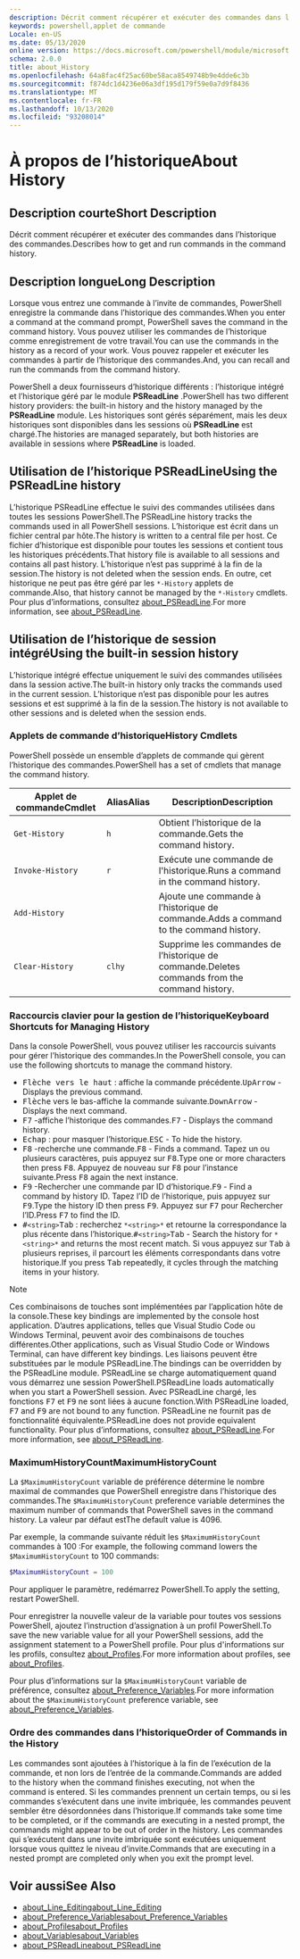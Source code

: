 ```yaml
---
description: Décrit comment récupérer et exécuter des commandes dans l’historique des commandes.
keywords: powershell,applet de commande
Locale: en-US
ms.date: 05/13/2020
online version: https://docs.microsoft.com/powershell/module/microsoft.powershell.core/about/about_history?view=powershell-5.1&WT.mc_id=ps-gethelp
schema: 2.0.0
title: about_History
ms.openlocfilehash: 64a8fac4f25ac60be58aca8549748b9e4dde6c3b
ms.sourcegitcommit: f874dc1d4236e06a3df195d179f59e0a7d9f8436
ms.translationtype: MT
ms.contentlocale: fr-FR
ms.lasthandoff: 10/13/2020
ms.locfileid: "93208014"
---
```

# <a name="about-history"></a><span data-ttu-id="4fe32-104">À propos de l’historique</span><span class="sxs-lookup"><span data-stu-id="4fe32-104">About History</span></span>

## <a name="short-description"></a><span data-ttu-id="4fe32-105">Description courte</span><span class="sxs-lookup"><span data-stu-id="4fe32-105">Short Description</span></span>
<span data-ttu-id="4fe32-106">Décrit comment récupérer et exécuter des commandes dans l’historique des commandes.</span><span class="sxs-lookup"><span data-stu-id="4fe32-106">Describes how to get and run commands in the command history.</span></span>

## <a name="long-description"></a><span data-ttu-id="4fe32-107">Description longue</span><span class="sxs-lookup"><span data-stu-id="4fe32-107">Long Description</span></span>

<span data-ttu-id="4fe32-108">Lorsque vous entrez une commande à l’invite de commandes, PowerShell enregistre la commande dans l’historique des commandes.</span><span class="sxs-lookup"><span data-stu-id="4fe32-108">When you enter a command at the command prompt, PowerShell saves the command in the command history.</span></span> <span data-ttu-id="4fe32-109">Vous pouvez utiliser les commandes de l’historique comme enregistrement de votre travail.</span><span class="sxs-lookup"><span data-stu-id="4fe32-109">You can use the commands in the history as a record of your work.</span></span> <span data-ttu-id="4fe32-110">Vous pouvez rappeler et exécuter les commandes à partir de l’historique des commandes.</span><span class="sxs-lookup"><span data-stu-id="4fe32-110">And, you can recall and run the commands from the command history.</span></span>

<span data-ttu-id="4fe32-111">PowerShell a deux fournisseurs d’historique différents : l’historique intégré et l’historique géré par le module **PSReadLine** .</span><span class="sxs-lookup"><span data-stu-id="4fe32-111">PowerShell has two different history providers: the built-in history and the history managed by the **PSReadLine** module.</span></span> <span data-ttu-id="4fe32-112">Les historiques sont gérés séparément, mais les deux historiques sont disponibles dans les sessions où **PSReadLine** est chargé.</span><span class="sxs-lookup"><span data-stu-id="4fe32-112">The histories are managed separately, but both histories are available in sessions where **PSReadLine** is loaded.</span></span>

## <a name="using-the-psreadline-history"></a><span data-ttu-id="4fe32-113">Utilisation de l’historique PSReadLine</span><span class="sxs-lookup"><span data-stu-id="4fe32-113">Using the PSReadLine history</span></span>

<span data-ttu-id="4fe32-114">L’historique PSReadLine effectue le suivi des commandes utilisées dans toutes les sessions PowerShell.</span><span class="sxs-lookup"><span data-stu-id="4fe32-114">The PSReadLine history tracks the commands used in all PowerShell sessions.</span></span>
<span data-ttu-id="4fe32-115">L’historique est écrit dans un fichier central par hôte.</span><span class="sxs-lookup"><span data-stu-id="4fe32-115">The history is written to a central file per host.</span></span> <span data-ttu-id="4fe32-116">Ce fichier d’historique est disponible pour toutes les sessions et contient tous les historiques précédents.</span><span class="sxs-lookup"><span data-stu-id="4fe32-116">That history file is available to all sessions and contains all past history.</span></span> <span data-ttu-id="4fe32-117">L’historique n’est pas supprimé à la fin de la session.</span><span class="sxs-lookup"><span data-stu-id="4fe32-117">The history is not deleted when the session ends.</span></span> <span data-ttu-id="4fe32-118">En outre, cet historique ne peut pas être géré par les `*-History` applets de commande.</span><span class="sxs-lookup"><span data-stu-id="4fe32-118">Also, that history cannot be managed by the `*-History` cmdlets.</span></span> <span data-ttu-id="4fe32-119">Pour plus d’informations, consultez [about_PSReadLine](../../PSReadLine/About/about_PSReadLine.md).</span><span class="sxs-lookup"><span data-stu-id="4fe32-119">For more information, see [about_PSReadLine](../../PSReadLine/About/about_PSReadLine.md).</span></span>

## <a name="using-the-built-in-session-history"></a><span data-ttu-id="4fe32-120">Utilisation de l’historique de session intégré</span><span class="sxs-lookup"><span data-stu-id="4fe32-120">Using the built-in session history</span></span>

<span data-ttu-id="4fe32-121">L’historique intégré effectue uniquement le suivi des commandes utilisées dans la session active.</span><span class="sxs-lookup"><span data-stu-id="4fe32-121">The built-in history only tracks the commands used in the current session.</span></span> <span data-ttu-id="4fe32-122">L’historique n’est pas disponible pour les autres sessions et est supprimé à la fin de la session.</span><span class="sxs-lookup"><span data-stu-id="4fe32-122">The history is not available to other sessions and is deleted when the session ends.</span></span>

### <a name="history-cmdlets"></a><span data-ttu-id="4fe32-123">Applets de commande d’historique</span><span class="sxs-lookup"><span data-stu-id="4fe32-123">History Cmdlets</span></span>

<span data-ttu-id="4fe32-124">PowerShell possède un ensemble d’applets de commande qui gèrent l’historique des commandes.</span><span class="sxs-lookup"><span data-stu-id="4fe32-124">PowerShell has a set of cmdlets that manage the command history.</span></span>

| <span data-ttu-id="4fe32-125">Applet de commande</span><span class="sxs-lookup"><span data-stu-id="4fe32-125">Cmdlet</span></span>           | <span data-ttu-id="4fe32-126">Alias</span><span class="sxs-lookup"><span data-stu-id="4fe32-126">Alias</span></span>  | <span data-ttu-id="4fe32-127">Description</span><span class="sxs-lookup"><span data-stu-id="4fe32-127">Description</span></span>                                |
| ---------------- | ------ | ------------------------------------------ |
| `Get-History`    | `h`    | <span data-ttu-id="4fe32-128">Obtient l’historique de la commande.</span><span class="sxs-lookup"><span data-stu-id="4fe32-128">Gets the command history.</span></span>                  |
| `Invoke-History` | `r`    | <span data-ttu-id="4fe32-129">Exécute une commande de l'historique.</span><span class="sxs-lookup"><span data-stu-id="4fe32-129">Runs a command in the command history.</span></span>     |
| `Add-History`    |        | <span data-ttu-id="4fe32-130">Ajoute une commande à l’historique de commande.</span><span class="sxs-lookup"><span data-stu-id="4fe32-130">Adds a command to the command history.</span></span>     |
| `Clear-History`  | `clhy` | <span data-ttu-id="4fe32-131">Supprime les commandes de l’historique de commande.</span><span class="sxs-lookup"><span data-stu-id="4fe32-131">Deletes commands from the command history.</span></span> |

### <a name="keyboard-shortcuts-for-managing-history"></a><span data-ttu-id="4fe32-132">Raccourcis clavier pour la gestion de l’historique</span><span class="sxs-lookup"><span data-stu-id="4fe32-132">Keyboard Shortcuts for Managing History</span></span>

<span data-ttu-id="4fe32-133">Dans la console PowerShell, vous pouvez utiliser les raccourcis suivants pour gérer l’historique des commandes.</span><span class="sxs-lookup"><span data-stu-id="4fe32-133">In the PowerShell console, you can use the following shortcuts to manage the command history.</span></span>

- <span data-ttu-id="4fe32-134"><kbd>Flèche vers le haut</kbd> : affiche la commande précédente.</span><span class="sxs-lookup"><span data-stu-id="4fe32-134"><kbd>UpArrow</kbd> - Displays the previous command.</span></span>
- <span data-ttu-id="4fe32-135"><kbd>Flèche</kbd> vers le bas-affiche la commande suivante.</span><span class="sxs-lookup"><span data-stu-id="4fe32-135"><kbd>DownArrow</kbd> - Displays the next command.</span></span>
- <span data-ttu-id="4fe32-136"><kbd>F7</kbd> -affiche l’historique des commandes.</span><span class="sxs-lookup"><span data-stu-id="4fe32-136"><kbd>F7</kbd> - Displays the command history.</span></span>
- <span data-ttu-id="4fe32-137"><kbd>Echap</kbd> : pour masquer l’historique.</span><span class="sxs-lookup"><span data-stu-id="4fe32-137"><kbd>ESC</kbd> - To hide the history.</span></span>
- <span data-ttu-id="4fe32-138"><kbd>F8</kbd> -recherche une commande.</span><span class="sxs-lookup"><span data-stu-id="4fe32-138"><kbd>F8</kbd> - Finds a command.</span></span> <span data-ttu-id="4fe32-139">Tapez un ou plusieurs caractères, puis appuyez sur <kbd>F8</kbd>.</span><span class="sxs-lookup"><span data-stu-id="4fe32-139">Type one or more characters then press <kbd>F8</kbd>.</span></span> <span data-ttu-id="4fe32-140">Appuyez de nouveau sur <kbd>F8</kbd> pour l’instance suivante.</span><span class="sxs-lookup"><span data-stu-id="4fe32-140">Press <kbd>F8</kbd> again the next instance.</span></span>
- <span data-ttu-id="4fe32-141"><kbd>F9</kbd> -Rechercher une commande par ID d’historique.</span><span class="sxs-lookup"><span data-stu-id="4fe32-141"><kbd>F9</kbd> - Find a command by history ID.</span></span> <span data-ttu-id="4fe32-142">Tapez l’ID de l’historique, puis appuyez sur <kbd>F9</kbd>.</span><span class="sxs-lookup"><span data-stu-id="4fe32-142">Type the history ID then press <kbd>F9</kbd>.</span></span> <span data-ttu-id="4fe32-143">Appuyez sur <kbd>F7</kbd> pour Rechercher l’ID.</span><span class="sxs-lookup"><span data-stu-id="4fe32-143">Press <kbd>F7</kbd> to find the ID.</span></span>
- <span data-ttu-id="4fe32-144"><kbd>#</kbd>`<string>`</kbd><kbd>Tab</kbd> : recherchez `*<string>*` et retourne la correspondance la plus récente dans l’historique.</span><span class="sxs-lookup"><span data-stu-id="4fe32-144"><kbd>#</kbd>`<string>`</kbd><kbd>Tab</kbd> - Search the history for `*<string>*` and returns the most recent match.</span></span> <span data-ttu-id="4fe32-145">Si vous appuyez sur <kbd>Tab</kbd> à plusieurs reprises, il parcourt les éléments correspondants dans votre historique.</span><span class="sxs-lookup"><span data-stu-id="4fe32-145">If you press <kbd>Tab</kbd> repeatedly, it cycles through the matching items in your history.</span></span>

> [!NOTE]
> <span data-ttu-id="4fe32-146">Ces combinaisons de touches sont implémentées par l’application hôte de la console.</span><span class="sxs-lookup"><span data-stu-id="4fe32-146">These key bindings are implemented by the console host application.</span></span> <span data-ttu-id="4fe32-147">D’autres applications, telles que Visual Studio Code ou Windows Terminal, peuvent avoir des combinaisons de touches différentes.</span><span class="sxs-lookup"><span data-stu-id="4fe32-147">Other applications, such as Visual Studio Code or Windows Terminal, can have different key bindings.</span></span> <span data-ttu-id="4fe32-148">Les liaisons peuvent être substituées par le module PSReadLine.</span><span class="sxs-lookup"><span data-stu-id="4fe32-148">The bindings can be overridden by the PSReadLine module.</span></span> <span data-ttu-id="4fe32-149">PSReadLine se charge automatiquement quand vous démarrez une session PowerShell.</span><span class="sxs-lookup"><span data-stu-id="4fe32-149">PSReadLine loads automatically when you start a PowerShell session.</span></span>
> <span data-ttu-id="4fe32-150">Avec PSReadLine chargé, les fonctions <kbd>F7</kbd> et <kbd>F9</kbd> ne sont liées à aucune fonction.</span><span class="sxs-lookup"><span data-stu-id="4fe32-150">With PSReadLine loaded, <kbd>F7</kbd> and <kbd>F9</kbd> are not bound to any function.</span></span> <span data-ttu-id="4fe32-151">PSReadLine ne fournit pas de fonctionnalité équivalente.</span><span class="sxs-lookup"><span data-stu-id="4fe32-151">PSReadLine does not provide equivalent functionality.</span></span> <span data-ttu-id="4fe32-152">Pour plus d’informations, consultez [about_PSReadLine](../../PSReadLine/About/about_PSReadLine.md).</span><span class="sxs-lookup"><span data-stu-id="4fe32-152">For more information, see [about_PSReadLine](../../PSReadLine/About/about_PSReadLine.md).</span></span>

### <a name="maximumhistorycount"></a><span data-ttu-id="4fe32-153">MaximumHistoryCount</span><span class="sxs-lookup"><span data-stu-id="4fe32-153">MaximumHistoryCount</span></span>

<span data-ttu-id="4fe32-154">La `$MaximumHistoryCount` variable de préférence détermine le nombre maximal de commandes que PowerShell enregistre dans l’historique des commandes.</span><span class="sxs-lookup"><span data-stu-id="4fe32-154">The `$MaximumHistoryCount` preference variable determines the maximum number of commands that PowerShell saves in the command history.</span></span> <span data-ttu-id="4fe32-155">La valeur par défaut est</span><span class="sxs-lookup"><span data-stu-id="4fe32-155">The default value is</span></span>
4096.

<span data-ttu-id="4fe32-156">Par exemple, la commande suivante réduit les `$MaximumHistoryCount` commandes à 100 :</span><span class="sxs-lookup"><span data-stu-id="4fe32-156">For example, the following command lowers the `$MaximumHistoryCount` to 100 commands:</span></span>

```powershell
$MaximumHistoryCount = 100
```

<span data-ttu-id="4fe32-157">Pour appliquer le paramètre, redémarrez PowerShell.</span><span class="sxs-lookup"><span data-stu-id="4fe32-157">To apply the setting, restart PowerShell.</span></span>

<span data-ttu-id="4fe32-158">Pour enregistrer la nouvelle valeur de la variable pour toutes vos sessions PowerShell, ajoutez l’instruction d’assignation à un profil PowerShell.</span><span class="sxs-lookup"><span data-stu-id="4fe32-158">To save the new variable value for all your PowerShell sessions, add the assignment statement to a PowerShell profile.</span></span> <span data-ttu-id="4fe32-159">Pour plus d'informations sur les profils, consultez [about_Profiles](about_Profiles.md).</span><span class="sxs-lookup"><span data-stu-id="4fe32-159">For more information about profiles, see [about_Profiles](about_Profiles.md).</span></span>

<span data-ttu-id="4fe32-160">Pour plus d’informations sur la `$MaximumHistoryCount` variable de préférence, consultez [about_Preference_Variables](about_Preference_Variables.md).</span><span class="sxs-lookup"><span data-stu-id="4fe32-160">For more information about the `$MaximumHistoryCount` preference variable, see [about_Preference_Variables](about_Preference_Variables.md).</span></span>

### <a name="order-of-commands-in-the-history"></a><span data-ttu-id="4fe32-161">Ordre des commandes dans l’historique</span><span class="sxs-lookup"><span data-stu-id="4fe32-161">Order of Commands in the History</span></span>

<span data-ttu-id="4fe32-162">Les commandes sont ajoutées à l’historique à la fin de l’exécution de la commande, et non lors de l’entrée de la commande.</span><span class="sxs-lookup"><span data-stu-id="4fe32-162">Commands are added to the history when the command finishes executing, not when the command is entered.</span></span> <span data-ttu-id="4fe32-163">Si les commandes prennent un certain temps, ou si les commandes s’exécutent dans une invite imbriquée, les commandes peuvent sembler être désordonnées dans l’historique.</span><span class="sxs-lookup"><span data-stu-id="4fe32-163">If commands take some time to be completed, or if the commands are executing in a nested prompt, the commands might appear to be out of order in the history.</span></span> <span data-ttu-id="4fe32-164">Les commandes qui s’exécutent dans une invite imbriquée sont exécutées uniquement lorsque vous quittez le niveau d’invite.</span><span class="sxs-lookup"><span data-stu-id="4fe32-164">Commands that are executing in a nested prompt are completed only when you exit the prompt level.</span></span>

## <a name="see-also"></a><span data-ttu-id="4fe32-165">Voir aussi</span><span class="sxs-lookup"><span data-stu-id="4fe32-165">See Also</span></span>

- [<span data-ttu-id="4fe32-166">about_Line_Editing</span><span class="sxs-lookup"><span data-stu-id="4fe32-166">about_Line_Editing</span></span>](about_Line_Editing.md)
- [<span data-ttu-id="4fe32-167">about_Preference_Variables</span><span class="sxs-lookup"><span data-stu-id="4fe32-167">about_Preference_Variables</span></span>](about_Preference_Variables.md)
- [<span data-ttu-id="4fe32-168">about_Profiles</span><span class="sxs-lookup"><span data-stu-id="4fe32-168">about_Profiles</span></span>](about_Profiles.md)
- [<span data-ttu-id="4fe32-169">about_Variables</span><span class="sxs-lookup"><span data-stu-id="4fe32-169">about_Variables</span></span>](about_Variables.md)
- [<span data-ttu-id="4fe32-170">about_PSReadLine</span><span class="sxs-lookup"><span data-stu-id="4fe32-170">about_PSReadLine</span></span>](../../PSReadLine/About/about_PSReadLine.md)
